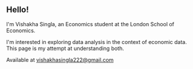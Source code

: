 ## Hello! 

I'm Vishakha Singla, an Economics student at the London School of Economics.

I'm interested in exploring data analysis in the context of economic data. This page is my attempt at understanding both.

Available at vishakhasingla222@gmail.com
